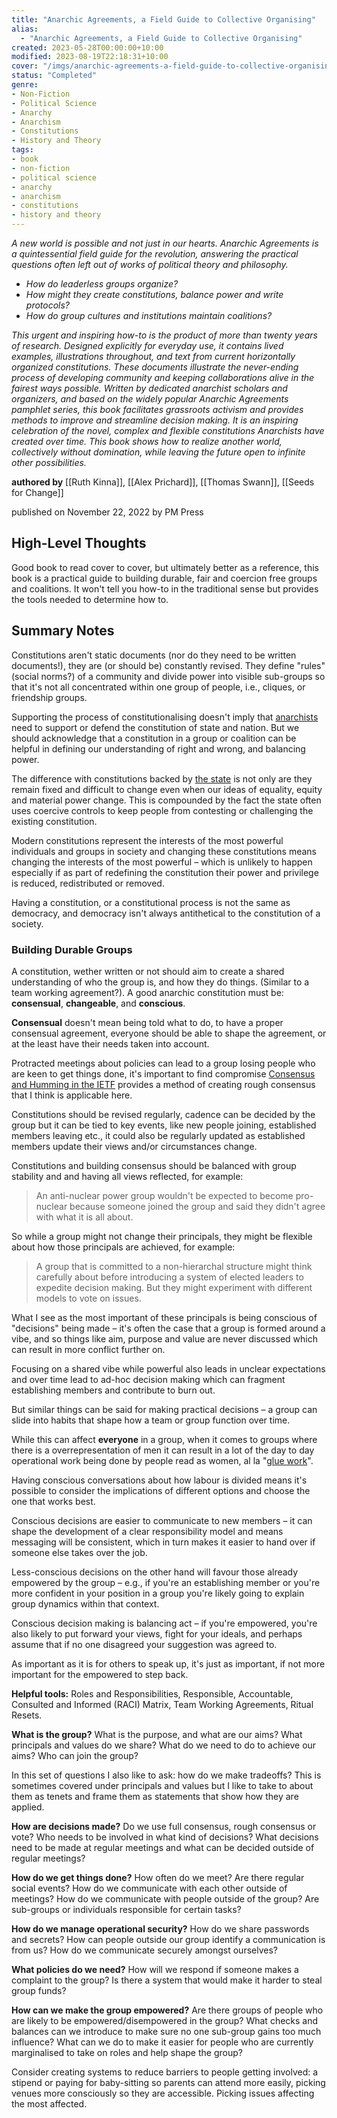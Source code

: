 ```yaml
---
title: "Anarchic Agreements, a Field Guide to Collective Organising"
alias:
  - "Anarchic Agreements, a Field Guide to Collective Organising"
created: 2023-05-28T00:00:00+10:00
modified: 2023-08-19T22:18:31+10:00
cover: "/imgs/anarchic-agreements-a-field-guide-to-collective-organising.png"
status: "Completed"
genre:
- Non-Fiction
- Political Science
- Anarchy
- Anarchism
- Constitutions
- History and Theory
tags:
- book
- non-fiction
- political science
- anarchy
- anarchism
- constitutions
- history and theory
---
```


*A new world is possible and not just in our hearts. Anarchic Agreements is a quintessential field guide for the revolution, answering the practical questions often left out of works of political theory and philosophy.*
- *How do leaderless groups organize?* 
- *How might they create constitutions, balance power and write protocols?* 
- *How do group cultures and institutions maintain coalitions?* 

*This urgent and inspiring how-to is the product of more than twenty years of research.  Designed explicitly for everyday use, it contains lived examples, illustrations throughout, and text from current horizontally organized constitutions. These documents illustrate the never-ending process of developing community and keeping collaborations alive in the fairest ways possible. Written by dedicated anarchist scholars and organizers, and based on the widely popular Anarchic Agreements pamphlet series, this book facilitates grassroots activism and provides methods to improve and streamline decision making. It is an inspiring celebration of the novel, complex and flexible constitutions Anarchists have created over time. This book shows how to realize another world, collectively without domination, while leaving the future open to infinite other possibilities.*

**authored by** [[Ruth Kinna]], [[Alex Prichard]], [[Thomas Swann]], [[Seeds for Change]]

published on November 22, 2022 by PM Press

## High-Level Thoughts

Good book to read cover to cover, but ultimately better as a reference, this book is a practical guide to building durable, fair and coercion free groups and coalitions. It won't tell you how-to in the traditional sense but provides the tools needed to determine how to.

## Summary Notes

Constitutions aren't static documents (nor do they need to be written documents!), they are (or should be) constantly revised. They define "rules" (social norms?) of a community and divide power into visible sub-groups so that it's not all concentrated within one group of people, i.e., cliques, or friendship groups.

Supporting the process of constitutionalising doesn't imply that [anarchists](anarchist) need to support or defend the constitution of state and nation. But we should acknowledge that a constitution in a group or coalition can be helpful in defining our understanding of right and wrong, and balancing power.

The difference with constitutions backed by [the state](notes/the-state.md) is not only are they remain fixed and difficult to change even when our ideas of equality, equity and material power change. This is compounded by the fact the state often uses coercive controls to keep people from contesting or challenging the existing constitution.

Modern constitutions represent the interests of the most powerful individuals and groups in society and changing these constitutions means changing the interests of the most powerful – which is unlikely to happen especially if as part of redefining the constitution their power and privilege is reduced, redistributed or removed.

Having a constitution, or a constitutional process is not the same as democracy, and democracy isn't always antithetical to the constitution of a society.

### Building Durable Groups

A constitution, wether written or not should aim to create a shared understanding of who the group is, and how they do things. (Similar to a team working agreement?). A good anarchic constitution must be: **consensual**, **changeable**, and **conscious**.

**Consensual** doesn't mean being told what to do, to have a proper consensual agreement, everyone should be able to shape the agreement, or at the least have their needs taken into account.

Protracted meetings about policies can lead to a group losing people who are keen to get things done, it's important to find compromise [Consensus and Humming in the IETF](notes/consensus-and-humming-in-the-ietf.md) provides a method of creating rough consensus that I think is applicable here.

Constitutions should be revised regularly, cadence can be decided by the group but it can be tied to key events, like new people joining, established members leaving etc., it could also be regularly updated as established members update their views and/or circumstances change.

Constitutions and building consensus should be balanced with group stability and and having all views reflected, for example:
> An anti-nuclear power group wouldn't be expected to become pro-nuclear because someone joined the group and said they didn't agree with what it is all about.

So while a group might not change their principals, they might be flexible about how those principals are achieved, for example: 
> A group that is committed to a non-hierarchal structure might think carefully about before introducing a system of elected leaders to expedite decision making. But they might experiment with different models to vote on issues.

What I see as the most important of these principals is being conscious of "decisions" being made – it's often the case that a group is formed around a vibe, and so things like aim, purpose and value are never discussed which can result in more conflict further on.

Focusing on a shared vibe while powerful also leads in unclear expectations and over time lead to ad-hoc decision making which can fragment establishing members and contribute to burn out.

But similar things can be said for making practical decisions – a group can slide into habits that shape how a team or group function over time. 

While this can affect **everyone** in a group, when it comes to groups where there is a overrepresentation of men it can result in a lot of the day to day operational work being done by people read as women, al la "[glue work](https://noidea.dog/glue)".

Having conscious conversations about how labour is divided means it's possible to consider the implications of different options and choose the one that works best.

Conscious decisions are easier to communicate to new members – it can shape the development of a clear responsibility model and means messaging will be consistent, which in turn makes it easier to hand over if someone else takes over the job.

Less-conscious decisions on the other hand will favour those already empowered by the group – e.g., if you're an establishing member or you're more confident in your position in a group you're likely going to explain group dynamics within that context.

Conscious decision making is balancing act – if you're empowered, you're also likely to put forward your views, fight for your ideals, and perhaps assume that if no one disagreed your suggestion was agreed to. 

As important as it is for others to speak up, it's just as important, if not more important for the empowered to step back.

**Helpful tools:** Roles and Responsibilities, Responsible, Accountable, Consulted and Informed (RACI) Matrix, Team Working Agreements, Ritual Resets.

**What is the group?** What is the purpose, and what are our aims? What principals and values do we share? What do we need to do to achieve our aims? Who can join the group?

In this set of questions I also like to ask: how do we make tradeoffs? This is sometimes covered under principals and values but I like to take to about them as tenets and frame them as statements that show how they are applied.

**How are decisions made?** Do we use full consensus, rough consensus or vote? Who needs to be involved in what kind of decisions? What decisions need to be made at regular meetings and what can be decided outside of regular meetings?

**How do we get things done?** How often do we meet? Are there regular social events? How do we communicate with each other outside of meetings? How do we communicate with people outside of the group? Are sub-groups or individuals responsible for certain tasks?

**How do we manage operational security?** How do we share passwords and secrets? How can people outside our group identify a communication is from us? How do we communicate securely amongst ourselves?

**What policies do we need?** How will we respond if someone makes a complaint to the group? Is there a system that would make it harder to steal group funds?

**How can we make the group empowered?** Are there groups of people who are likely to be empowered/disempowered in the group? What checks and balances can we introduce to make sure no one sub-group gains too much influence? What can we do to make it easier for people who are currently marginalised to take on roles and help shape the group?

Consider creating systems to reduce barriers to people getting involved: a stipend or paying for baby-sitting so parents can attend more easily, picking venues more consciously so they are accessible. Picking issues affecting the most affected.


